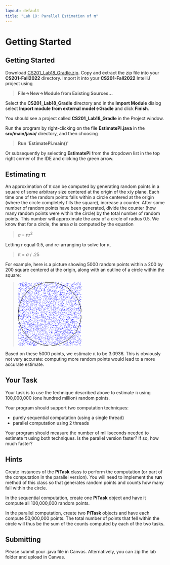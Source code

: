 ```yaml
---
layout: default
title: "Lab 18: Parallel Estimation of π"
---
```


Getting Started
===============

## Getting Started

Download [CS201\_Lab18\_Gradle.zip](CS201_Lab18_Gradle.zip). Copy and extract the zip file into your **CS201-Fall2022** directory. Import it into your **CS201-Fall2022** IntelliJ project using

> **File&rarr;New&rarr;Module from Existing Sources...**

Select the **CS201\_Lab18\_Gradle** directory and in the **Import Module** dialog select **Import module from external model&rarr;Gradle** and click **Finish**.

You should see a project called **CS201\_Lab18\_Gradle** in the Project window.

Run the program by right-clicking on the file **EstimatePi.java** in the **src/main/java/** directory, and then choosing

> **Run 'EstimatePi.main()'**

Or subsequently by selecting **EstimatePi** from the dropdown list in the top right corner of the IDE and clicking the green arrow.

## Estimating π

An approximation of π can be computed by generating random points in a square of some arbitrary size centered at the origin of the x/y plane. Each time one of the random points falls within a circle centered at the origin (where the circle completely fills the square), increase a counter. After some number of random points have been generated, divide the counter (how many random points were within the circle) by the total number of random points. This number will approximate the area of a circle of radius 0.5. We know that for a circle, the area *a* is computed by the equation

> *a* = π*r*<sup>2</sup>

Letting *r* equal 0.5, and re-arranging to solve for π,

> π = *a* / .25

For example, here is a picture showing 5000 random points within a 200 by 200 square centered at the origin, along with an outline of a circle within the square:

> ![image](images/lab18/computePi.png)

Based on these 5000 points, we estimate π to be 3.0936. This is obviously not very accurate: computing more random points would lead to a more accurate estimate.

## Your Task

Your task is to use the technique described above to estimate π using 100,000,000 (one hundred million) random points.

Your program should support two computation techniques:

-   purely sequential computation (using a single thread)
-   parallel computation using 2 threads

Your program should measure the number of milliseconds needed to estimate π using both techniques. Is the parallel version faster? If so, how much faster?

## Hints

Create instances of the **PiTask** class to perform the computation (or part of the computation in the parallel version). You will need to implement the **run** method of this class so that generates random points and counts how many fall within the circle.

In the sequential computation, create one **PiTask** object and have it compute all 100,000,000 random points.

In the parallel computation, create two **PiTask** objects and have each compute 50,000,000 points. The total number of points that fell within the circle will thus be the sum of the counts computed by each of the two tasks.

## Submitting


Please submit your .java file in Canvas. Alternatively, you can zip the lab folder and upload in Canvas.

<!--

When you are done, submit the lab to the Marmoset server using the Terminal window in IntelliJ (click **Terminal** at the bottom left of the IDE). Navigate to the directory using

<pre>
$ <b>cd CS201_Lab08_Gradle</b>
CS201-Spring2023/CS201_Lab08_Gradle
$ <b>make submit</b>
</pre>

Enter your [Marmoset](https://cs.ycp.edu/marmoset) username and password, if successful you should see

<pre>
######################################################################
              >>>>>>>> Successful submission! <<<<<<<<<

Make sure that you log into the marmoset server to manually
check that the files you submitted are correct.

Details:

         Semester:   Fall 2022
         Course:     CS 201
         Assignment: lab08

######################################################################
</pre>
-->